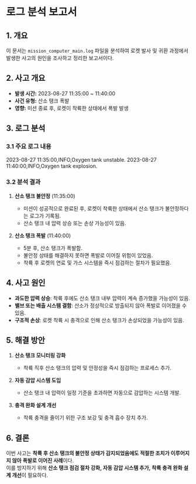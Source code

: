 # 로그 분석 보고서

## 1. 개요
이 문서는 `mission_computer_main.log` 파일을 분석하여 로켓 발사 및 귀환 과정에서 발생한 사고의 원인을 조사하고 정리한 보고서이다.

## 2. 사고 개요
- **발생 시간:** 2023-08-27 11:35:00 ~ 11:40:00
- **사건 유형:** 산소 탱크 폭발
- **영향:** 미션 종료 후, 로켓이 착륙한 상태에서 폭발 발생

## 3. 로그 분석
### 3.1 주요 로그 내용
2023-08-27 11:35:00,INFO,Oxygen tank unstable.
2023-08-27 11:40:00,INFO,Oxygen tank explosion.

### 3.2 분석 결과
1. **산소 탱크 불안정** (11:35:00)  
   - 미션이 성공적으로 완료된 후, 로켓이 착륙한 상태에서 산소 탱크가 불안정하다는 로그가 기록됨.  
   - 산소 탱크 내 압력 상승 또는 손상 가능성이 있음.  

2. **산소 탱크 폭발** (11:40:00)  
   - 5분 후, 산소 탱크가 폭발함.  
   - 불안정 상태를 해결하지 못하면 폭발로 이어질 위험이 있었음.  
   - 착륙 후 로켓의 연료 및 가스 시스템을 즉시 점검하는 절차가 필요했음.  

## 4. 사고 원인
- **과도한 압력 상승**: 착륙 후에도 산소 탱크 내부 압력이 계속 증가했을 가능성이 있음.  
- **밸브 또는 배출 시스템 결함**: 산소가 정상적으로 방출되지 않아 폭발로 이어졌을 수 있음.  
- **구조적 손상**: 로켓 착륙 시 충격으로 인해 산소 탱크가 손상되었을 가능성이 있음.  

## 5. 해결 방안
1. **산소 탱크 모니터링 강화**  
   - 착륙 직후 산소 탱크의 압력 및 안정성을 즉시 점검하는 프로세스 추가.  

2. **자동 감압 시스템 도입**  
   - 산소 탱크 내 압력이 일정 기준을 초과하면 자동으로 감압하는 시스템 개발.  

3. **충격 완화 설계 개선**  
   - 착륙 충격을 줄이기 위한 구조 보강 및 충격 흡수 장치 추가.  

## 6. 결론
이번 사고는 **착륙 후 산소 탱크의 불안정 상태가 감지되었음에도 적절한 조치가 이루어지지 않아 폭발로 이어진 사례**이다.  
이를 방지하기 위해 **산소 탱크 점검 절차 강화, 자동 감압 시스템 추가, 착륙 충격 완화 설계 개선**이 필요하다.
